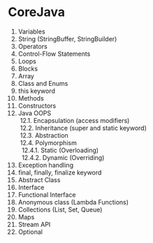 # CoreJava

1. Variables
2. String (StringBuffer, StringBuilder)
3. Operators
4. Control-Flow Statements
5. Loops
6. Blocks
7. Array
8. Class and Enums
9. this keyword
10. Methods
11. Constructors 
12. Java OOPS\
&nbsp;12.1. Encapsulation (access modifiers)\
&nbsp;12.2. Inheritance (super and static keyword)\
&nbsp;12.3. Abstraction\
&nbsp;12.4. Polymorphism\
&nbsp;&nbsp;12.4.1. Static (Overloading)\
&nbsp;&nbsp;12.4.2. Dynamic (Overriding)
14. Exception handling
15. final, finally, finalize keyword
16. Abstract Class
17. Interface
18. Functional Interface
19. Anonymous class (Lambda Functions)
20. Collections (List, Set, Queue)
21. Maps
22. Stream API
23. Optional
